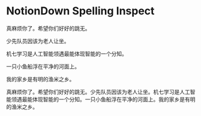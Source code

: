# NotionDown Spelling Inspect

真麻烦你了。希望你们好好的跳无。

少先队员因该为老人让坐。

机七学习是人工智能领遇最能体现智能的一个分知。

一只小鱼船浮在平净的河面上。

我的家乡是有明的渔米之乡。

真麻烦你了。希望你们好好的跳无。少先队员因该为老人让坐。机七学习是人工智能领遇最能体现智能的一个分知。一只小鱼船浮在平净的河面上。我的家乡是有明的渔米之乡。